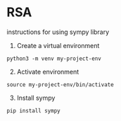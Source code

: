 # RSA
instructions for using sympy library

1. Create a virtual environment 
```
python3 -m venv my-project-env
```
2. Activate environment
```
source my-project-env/bin/activate
```
3. Install sympy
```
pip install sympy
```
